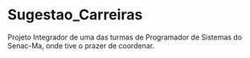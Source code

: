 # Sugestao_Carreiras
Projeto Integrador de uma das turmas de Programador de Sistemas do Senac-Ma, onde tive o prazer de coordenar.
